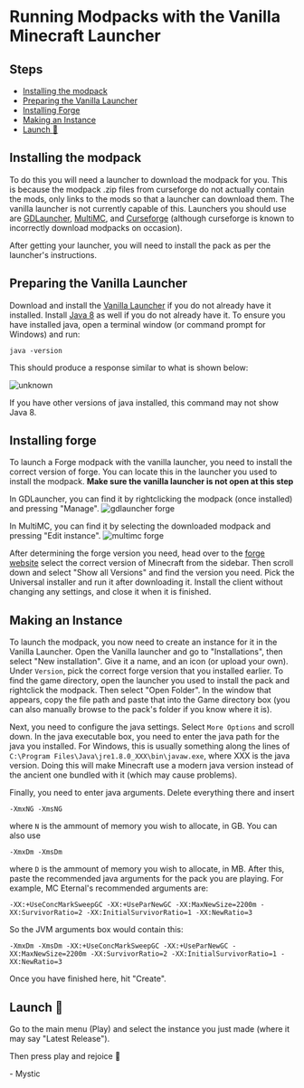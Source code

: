 # Running Modpacks with the Vanilla Minecraft Launcher

## Steps
* [Installing the modpack](#installing-the-modpack)
* [Preparing the Vanilla Launcher](#preparing-the-vanilla-launcher)
* [Installing Forge](#installing-forge)
* [Making an Instance](#making-an-instance)
* [Launch :crab:](#launch-crab)

## Installing the modpack

To do this you will need a launcher to download the modpack for you. This is because the modpack .zip files from curseforge do not actually contain the mods, only links to the mods so that a launcher can download them. The vanilla launcher is not currently capable of this. Launchers you should use are [GDLauncher](http://gdevs.io), [MultiMC](https://multimc.org/), and [Curseforge](https://download.curseforge.com/) (although curseforge is known to incorrectly download modpacks on occasion). 

After getting your launcher, you will need to install the pack as per the launcher's instructions. 

## Preparing the Vanilla Launcher

Download and install the [Vanilla Launcher](https://www.minecraft.net/en-us/download) if you do not already have it installed. Install [Java 8](https://www.java.com/en/download/) as well if you do not already have it. To ensure you have installed java, open a terminal window (or command prompt for Windows) and run: 

    java -version

This should produce a response similar to what is shown below: 

![unknown](https://user-images.githubusercontent.com/80121423/141528372-a1743b53-b051-45e3-af05-6caad8684f60.png)

If you have other versions of java installed, this command may not show Java 8. 

## Installing forge

To launch a Forge modpack with the vanilla launcher, you need to install the correct version of forge. You can locate this in the launcher you used to install the modpack. **Make sure the vanilla launcher is not open at this step**

In GDLauncher, you can find it by rightclicking the modpack (once installed) and pressing "Manage". ![gdlauncher forge](https://user-images.githubusercontent.com/80121423/141530354-d8f40fb1-95e5-41c7-a1d8-db20e98c1dd2.png)

In MultiMC, you can find it by selecting the downloaded modpack and pressing "Edit instance". ![multimc forge](https://user-images.githubusercontent.com/80121423/141531655-431dcda1-9d1f-402e-bc79-04c9be25be11.png)

After determining the forge version you need, head over to the [forge website](https://files.minecraftforge.net/net/minecraftforge/forge/) select the correct version of Minecraft from the sidebar. Then scroll down and select "Show all Versions" and find the version you need. Pick the Universal installer and run it after downloading it. Install the client without changing any settings, and close it when it is finished. 

## Making an Instance

To launch the modpack, you now need to create an instance for it in the Vanilla Launcher. Open the Vanilla launcher and go to "Installations", then select "New installation". Give it a name, and an icon (or upload your own). Under `Version`, pick the correct forge version that you installed earlier. To find the game directory, open the launcher you used to install the pack and rightclick the modpack. Then select "Open Folder". In the window that appears, copy the file path and paste that into the Game directory box (you can also manually browse to the pack's folder if you know where it is). 

Next, you need to configure the java settings. Select `More Options` and scroll down. In the java executable box, you need to enter the java path for the java you installed. For Windows, this is usually something along the lines of `C:\Program Files\Java\jre1.8.0_XXX\bin\javaw.exe`, where XXX is the java version. Doing this will make Minecraft use a modern java version instead of the ancient one bundled with it (which may cause problems). 

Finally, you need to enter java arguments. Delete everything there and insert 

    -XmxNG -XmsNG

where `N` is the ammount of memory you wish to allocate, in GB. You can also use 

    -XmxDm -XmsDm
    
where `D` is the ammount of memory you wish to allocate, in MB. After this, paste the recommended java arguments for the pack you are playing. For example, MC Eternal's recommended arguments are: 

    -XX:+UseConcMarkSweepGC -XX:+UseParNewGC -XX:MaxNewSize=2200m -XX:SurvivorRatio=2 -XX:InitialSurvivorRatio=1 -XX:NewRatio=3
    
So the JVM arguments box would contain this: 

    -XmxDm -XmsDm -XX:+UseConcMarkSweepGC -XX:+UseParNewGC -XX:MaxNewSize=2200m -XX:SurvivorRatio=2 -XX:InitialSurvivorRatio=1 -XX:NewRatio=3

Once you have finished here, hit "Create". 

## Launch :crab:

Go to the main menu (Play) and select the instance you just made (where it may say "Latest Release").

Then press play and rejoice :crab:


 \- Mystic
